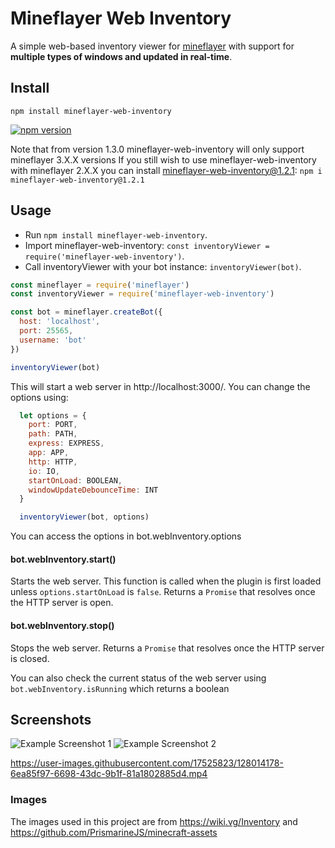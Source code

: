 # Mineflayer Web Inventory
A simple web-based inventory viewer for [mineflayer](https://github.com/PrismarineJS/mineflayer) with support for **multiple types of windows and updated in real-time**.

## Install
`npm install mineflayer-web-inventory`

[![npm version](https://badge.fury.io/js/mineflayer-web-inventory.svg)](https://badge.fury.io/js/mineflayer-web-inventory)

Note that from version 1.3.0 mineflayer-web-inventory will only support mineflayer 3.X.X versions
If you still wish to use mineflayer-web-inventory with mineflayer 2.X.X you can install mineflayer-web-inventory@1.2.1: `npm i mineflayer-web-inventory@1.2.1`

## Usage
- Run `npm install mineflayer-web-inventory`.
- Import mineflayer-web-inventory: `const inventoryViewer = require('mineflayer-web-inventory')`.
- Call inventoryViewer with your bot instance: `inventoryViewer(bot)`.

```js
const mineflayer = require('mineflayer')
const inventoryViewer = require('mineflayer-web-inventory')

const bot = mineflayer.createBot({
  host: 'localhost',
  port: 25565,
  username: 'bot'
})

inventoryViewer(bot)
```

This will start a web server in http://localhost:3000/.
You can change the options using:
```js
  let options = {
    port: PORT,
    path: PATH,
    express: EXPRESS,
    app: APP,
    http: HTTP,
    io: IO,
    startOnLoad: BOOLEAN,
    windowUpdateDebounceTime: INT
  }

  inventoryViewer(bot, options)
```
You can access the options in bot.webInventory.options

#### bot.webInventory.start()
Starts the web server. This function is called when the plugin is first loaded unless `options.startOnLoad` is `false`. Returns a `Promise` that resolves once the HTTP server is open.

#### bot.webInventory.stop()
Stops the web server. Returns a `Promise` that resolves once the HTTP server is closed.

You can also check the current status of the web server using `bot.webInventory.isRunning` which returns a boolean

## Screenshots
![Example Screenshot 1](https://user-images.githubusercontent.com/17525823/128013976-493448e3-aa22-43bc-8fb9-428f1ccf9b5f.png)
![Example Screenshot 2](https://user-images.githubusercontent.com/17525823/128013983-31f50c2f-e453-401b-a697-d21682e0c980.png)

https://user-images.githubusercontent.com/17525823/128014178-6ea85f97-6698-43dc-9b1f-81a1802885d4.mp4

### Images
The images used in this project are from https://wiki.vg/Inventory and https://github.com/PrismarineJS/minecraft-assets